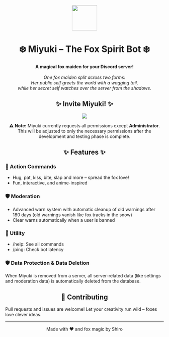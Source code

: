 <div align="center">
    <img src="https://emojicdn.elk.sh/🦊" width="80" />
    <h1>❄️ Miyuki – The Fox Spirit Bot ❄️</h1>
    <b>A magical fox maiden for your Discord server!</b>
    <br />
    <br />
    <i>One fox maiden split across two forms:<br />
    Her public self greets the world with a wagging tail,<br />
    while her secret self watches over the server from the shadows.</i>
</div>

<h2 align="center">✨ Invite Miyuki! ✨</h2>

<p align="center">
    <a href="https://discord.com/oauth2/authorize?client_id=1414723598282658024&permissions=4011018418126839&integration_type=0&scope=bot">
        <img src="https://img.shields.io/badge/Invite%20Miyuki-5865F2?logo=discord&logoColor=white&style=for-the-badge" />
    </a>
</p>
<p align="center">
    <b>⚠️ Note:</b> Miyuki currently requests all permissions except <b>Administrator</b>.<br>
    This will be adjusted to only the necessary permissions after the development and testing phase is complete.
</p>

<h2 align="center">✨ Features ✨</h2>

### 🤗 Action Commands
- Hug, pat, kiss, bite, slap and more – spread the fox love!
- Fun, interactive, and anime-inspired

### 🛡️ Moderation
- Advanced warn system with automatic cleanup of old warnings after 180 days (old warnings vanish like fox tracks in the snow)
- Clear warns automatically when a user is banned

### 🧰 Utility
- /help: See all commands
- /ping: Check bot latency

### 🛡️ Data Protection & Data Deletion

When Miyuki is removed from a server, all server-related data (like settings and moderation data) is automatically deleted from the database.

<h2 align="center">🤝 Contributing</h2>

Pull requests and issues are welcome! Let your creativity run wild – foxes love clever ideas.

---

<div align="center">
    Made with ❤️ and fox magic by Shiro
</div>